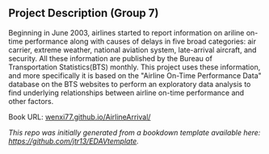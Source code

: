 ## Project Description (Group 7)

Beginning in June 2003, airlines started to report information on ariline on-time performance along with causes of delays in five broad categories: air carrier, extreme weather, national aviation system, late-arrival aircraft, and security. All these information are published by the Bureau of Transportation Statistics(BTS) monthly. This project uses these information, and more specifically it is based on the "Airline On-Time Performance Data" database on the BTS websites to perform an exploratory data analysis to find underlying relationships between airline on-time performance and other factors. 

Book URL: [wenxi77.github.io/AirlineArrival/](https://wenxi77.github.io/AirlineArrival/)

*This repo was initially generated from a bookdown template available here: https://github.com/jtr13/EDAVtemplate.*	

